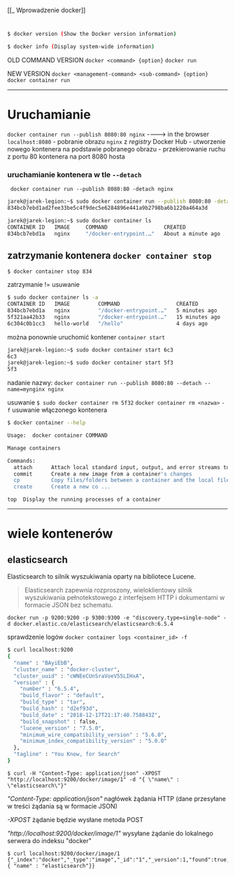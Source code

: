 [[_ Wprowadzenie docker]]

# 
```bash
$ docker version (Show the Docker version information)

$ docker info (Display system-wide information)

```

OLD COMMAND VERSION
`docker <command> {option}`
`docker run`


NEW VERSION
`docker <management-command> <sub-command> {option}`
`docker container run`

-----------
# Uruchamianie

`docker container run --publish 8080:80 nginx`
----> in the browser `localhost:8080`
	- pobranie obrazu `nginx` z *registry* Docker Hub
	- utworzenie nowego kontenera na podstawie pobranego obrazu
	- przekierowanie ruchu z portu 80 kontenera na port 8080 hosta

### uruchamianie kontenera w tle `--detach`
` docker container run --publish 8080:80 -detach nginx`

```bash
jarek@jarek-legion:~$ sudo docker container run --publish 8080:80 -detach nginx
834bcb7ebd1ad2fee33be5c4f9dec5e6284896e441a9b2798ba6b1220a464a3d

jarek@jarek-legion:~$ sudo docker container ls
CONTAINER ID   IMAGE     COMMAND                  CREATED              STATUS              PORTS                                   NAMES
834bcb7ebd1a   nginx     "/docker-entrypoint.…"   About a minute ago   Up About a minute   0.0.0.0:8080->80/tcp, :::8080->80/tcp   naughty_dubinsky

```

## zatrzymanie kontenera `docker container stop`

`$ docker container stop 834`

zatrzymanie != usuwanie
```bash
$ sudo docker container ls -a
CONTAINER ID   IMAGE         COMMAND                  CREATED          STATUS                          PORTS     NAMES
834bcb7ebd1a   nginx         "/docker-entrypoint.…"   5 minutes ago    Exited (0) About a minute ago             naughty_dubinsky
5f321aa42b33   nginx         "/docker-entrypoint.…"   15 minutes ago   Exited (0) 12 minutes ago                 trusting_goldberg
6c304c0b1cc3   hello-world   "/hello"                 4 days ago       Exited (0) 4 days ago                     boring_wright

```

można ponownie uruchomić kontener `container start`
```bash
jarek@jarek-legion:~$ sudo docker container start 6c3
6c3
jarek@jarek-legion:~$ sudo docker container start 5f3
5f3
```

nadanie nazwy:
`docker container run --publish 8080:80 --detach --name=mynginx nginx`

usuwanie
`$ sudo docker container rm 5f32`
`docker container rm <nazwa>`
`-f` usuwanie włączonego kontenera 

```bash
$ docker container --help

Usage:  docker container COMMAND

Manage containers

Commands:
  attach      Attach local standard input, output, and error streams to a running container
  commit      Create a new image from a container's changes
  cp          Copy files/folders between a container and the local filesystem
  create      Create a new co ...
```

`top  Display the running processes of a container`

----
# wiele kontenerów

## elasticsearch
Elasticsearch to silnik wyszukiwania oparty na bibliotece Lucene.
> Elasticsearch zapewnia rozproszony, wieloklientowy silnik wyszukiwania pełnotekstowego z interfejsem HTTP i dokumentami w formacie JSON bez schematu.

`docker run -p 9200:9200 -p 9300:9300 -e "discovery.type=single-node" -d docker.elastic.co/elasticsearch/elasticsearch:6.5.4`

sprawdzenie logów
`docker container logs <container_id> -f`

```bash
$ curl localhost:9200
{
  "name" : "BAyiEbB",
  "cluster_name" : "docker-cluster",
  "cluster_uuid" : "cWNEeCUnSraVoeV55LIHxA",
  "version" : {
    "number" : "6.5.4",
    "build_flavor" : "default",
    "build_type" : "tar",
    "build_hash" : "d2ef93d",
    "build_date" : "2018-12-17T21:17:40.758843Z",
    "build_snapshot" : false,
    "lucene_version" : "7.5.0",
    "minimum_wire_compatibility_version" : "5.6.0",
    "minimum_index_compatibility_version" : "5.0.0"
  },
  "tagline" : "You Know, for Search"
}

```


`$ curl -H "Content-Type: application/json" -XPOST "http://localhost:9200/docker/image/1" -d "{ \"name\" : \"elasticsearch\"}"`

*"Content-Type: application/json"* nagłówek żądania HTTP (dane przesyłane w treści żądania są w formacie JSON)

*-XPOST* żądanie będzie wysłane metoda POST

*"http://localhost:9200/docker/image/1"* wysyłane żądanie do lokalnego serwera do indeksu "docker"


```
$ curl localhost:9200/docker/image/1
{"_index":"docker","_type":"image","_id":"1","_version":1,"found":true,"_source":{ "name" : "elasticsearch"}}

```

